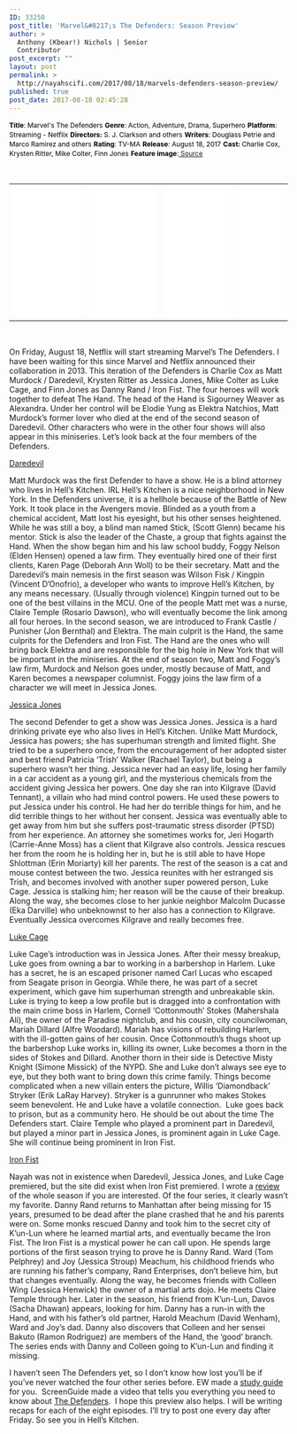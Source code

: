 ```yaml
---
ID: 33250
post_title: 'Marvel&#8217;s The Defenders: Season Preview'
author: >
  Anthony (Kbear!) Nichols | Senior
  Contributor
post_excerpt: ""
layout: post
permalink: >
  http://nayahscifi.com/2017/08/18/marvels-defenders-season-preview/
published: true
post_date: 2017-08-18 02:45:28
---
```

<span style="color: #000000; font-size: 12px;"><strong>Title</strong>: Marvel's The Defenders</span>
<span style="color: #000000; font-size: 12px;"> <strong>Genre</strong>: Action, Adventure, Drama, Superhero</span>
<span style="color: #000000; font-size: 12px;"> <strong>Platform</strong>: Streaming - Netflix</span>
<span style="color: #000000; font-size: 12px;"> <strong>Directors: </strong>S. J. Clarkson and others</span>
<span style="color: #000000; font-size: 12px;"> <strong>Writers</strong>: Douglass Petrie and Marco Ramirez and others</span>
<span style="color: #000000; font-size: 12px;"> <strong>Rating</strong>: TV-MA</span>
<span style="color: #000000; font-size: 12px;"> <strong>Release</strong>: August 18, 2017</span>
<span style="color: #000000; font-size: 12px;"> <strong>Cast: </strong>Charlie Cox, Krysten Ritter, Mike Colter, Finn Jones</span>
<span style="color: #000000; font-size: 12px;"> <strong>Feature image</strong>:<a href="https://images-na.ssl-images-amazon.com/images/M/MV5BMTU4NTQ3NjcxMF5BMl5BanBnXkFtZTgwNTc5MDEwMjI@._V1_SY1000_SX680_AL_.jpg"> Source</a></span>

&nbsp;
<table>
<tbody>
<tr>
<td><iframe style="width: 120px; height: 240px;" src="//ws-na.amazon-adsystem.com/widgets/q?ServiceVersion=20070822&amp;OneJS=1&amp;Operation=GetAdHtml&amp;MarketPlace=US&amp;source=ss&amp;ref=as_ss_li_til&amp;ad_type=product_link&amp;tracking_id=nayah099-20&amp;marketplace=amazon&amp;region=US&amp;placement=B01LXDYRYO&amp;asins=B01LXDYRYO&amp;linkId=68897afc60ad2e8924750f0420eda9ee&amp;show_border=true&amp;link_opens_in_new_window=true" width="300" height="150" frameborder="0" marginwidth="0" marginheight="0" scrolling="no"></iframe></td>
<td><iframe style="width: 120px; height: 240px;" src="//ws-na.amazon-adsystem.com/widgets/q?ServiceVersion=20070822&amp;OneJS=1&amp;Operation=GetAdHtml&amp;MarketPlace=US&amp;source=ss&amp;ref=as_ss_li_til&amp;ad_type=product_link&amp;tracking_id=nayah099-20&amp;marketplace=amazon&amp;region=US&amp;placement=B06XRLR1XR&amp;asins=B06XRLR1XR&amp;linkId=170899ef5894d32ab056cf9a3d6280fb&amp;show_border=true&amp;link_opens_in_new_window=true" width="300" height="150" frameborder="0" marginwidth="0" marginheight="0" scrolling="no"></iframe></td>
<td><iframe style="width: 120px; height: 240px;" src="//ws-na.amazon-adsystem.com/widgets/q?ServiceVersion=20070822&amp;OneJS=1&amp;Operation=GetAdHtml&amp;MarketPlace=US&amp;source=ss&amp;ref=as_ss_li_til&amp;ad_type=product_link&amp;tracking_id=nayah099-20&amp;marketplace=amazon&amp;region=US&amp;placement=B01HQ0C23O&amp;asins=B01HQ0C23O&amp;linkId=fbe7451b4189eeb5db78daa25c2499c3&amp;show_border=true&amp;link_opens_in_new_window=true" width="300" height="150" frameborder="0" marginwidth="0" marginheight="0" scrolling="no"></iframe></td>
<td><iframe style="width: 120px; height: 240px;" src="//ws-na.amazon-adsystem.com/widgets/q?ServiceVersion=20070822&amp;OneJS=1&amp;Operation=GetAdHtml&amp;MarketPlace=US&amp;source=ss&amp;ref=as_ss_li_til&amp;ad_type=product_link&amp;tracking_id=nayah099-20&amp;marketplace=amazon&amp;region=US&amp;placement=B074MK8DB4&amp;asins=B074MK8DB4&amp;linkId=f3a7a31f5140add0f84a31b36a1a3814&amp;show_border=true&amp;link_opens_in_new_window=true" width="300" height="150" frameborder="0" marginwidth="0" marginheight="0" scrolling="no"></iframe></td>
</tr>
</tbody>
</table>
&nbsp;

On Friday, August 18, Netflix will start streaming Marvel’s The Defenders. I have been waiting for this since Marvel and Netflix announced their collaboration in 2013. This iteration of the Defenders is Charlie Cox as Matt Murdock / Daredevil, Krysten Ritter as Jessica Jones, Mike Colter as Luke Cage, and Finn Jones as Danny Rand / Iron Fist. The four heroes will work together to defeat The Hand. The head of the Hand is Sigourney Weaver as Alexandra. Under her control will be Elodie Yung as Elektra Natchios, Matt Murdock’s former lover who died at the end of the second season of Daredevil. Other characters who were in the other four shows will also appear in this miniseries. Let’s look back at the four members of the Defenders.

<u>Daredevil</u>

Matt Murdock was the first Defender to have a show. He is a blind attorney who lives in Hell’s Kitchen. IRL Hell’s Kitchen is a nice neighborhood in New York. In the Defenders universe, it is a hellhole because of the Battle of New York. It took place in the Avengers movie. Blinded as a youth from a chemical accident, Matt lost his eyesight, but his other senses heightened. While he was still a boy, a blind man named Stick, (Scott Glenn) became his mentor. Stick is also the leader of the Chaste, a group that fights against the Hand. When the show began him and his law school buddy, Foggy Nelson (Elden Hensen) opened a law firm. They eventually hired one of their first clients, Karen Page (Deborah Ann Woll) to be their secretary. Matt and the Daredevil’s main nemesis in the first season was Wilson Fisk / Kingpin (Vincent D’Onofrio), a developer who wants to improve Hell’s Kitchen, by any means necessary. (Usually through violence) Kingpin turned out to be one of the best villains in the MCU. One of the people Matt met was a nurse, Claire Temple (Rosario Dawson), who will eventually become the link among all four heroes. In the second season, we are introduced to Frank Castle / Punisher (Jon Bernthal) and Elektra. The main culprit is the Hand, the same culprits for the Defenders and Iron Fist. The Hand are the ones who will bring back Elektra and are responsible for the big hole in New York that will be important in the miniseries. At the end of season two, Matt and Foggy’s law firm, Murdock and Nelson goes under, mostly because of Matt, and Karen becomes a newspaper columnist. Foggy joins the law firm of a character we will meet in Jessica Jones.

<u>Jessica Jones</u>

The second Defender to get a show was Jessica Jones. Jessica is a hard drinking private eye who also lives in Hell’s Kitchen. Unlike Matt Murdock, Jessica has powers; she has superhuman strength and limited flight. She tried to be a superhero once, from the encouragement of her adopted sister and best friend Patricia ‘Trish’ Walker (Rachael Taylor), but being a superhero wasn’t her thing. Jessica never had an easy life, losing her family in a car accident as a young girl, and the mysterious chemicals from the accident giving Jessica her powers. One day she ran into Kilgrave (David Tennant), a villain who had mind control powers. He used these powers to put Jessica under his control. He had her do terrible things for him, and he did terrible things to her without her consent. Jessica was eventually able to get away from him but she suffers post-traumatic stress disorder (PTSD) from her experience. An attorney she sometimes works for, Jeri Hogarth (Carrie-Anne Moss) has a client that Kilgrave also controls. Jessica rescues her from the room he is holding her in, but he is still able to have Hope Shlottman (Erin Moriarty) kill her parents. The rest of the season is a cat and mouse contest between the two. Jessica reunites with her estranged sis Trish, and becomes involved with another super powered person, Luke Cage. Jessica is stalking him; her reason will be the cause of their breakup. Along the way, she becomes close to her junkie neighbor Malcolm Ducasse (Eka Darville) who unbeknownst to her also has a connection to Kilgrave. Eventually Jessica overcomes Kilgrave and really becomes free.

<u>Luke Cage</u>

Luke Cage’s introduction was in Jessica Jones. After their messy breakup, Luke goes from owning a bar to working in a barbershop in Harlem. Luke has a secret, he is an escaped prisoner named Carl Lucas who escaped from Seagate prison in Georgia. While there, he was part of a secret experiment, which gave him superhuman strength and unbreakable skin. Luke is trying to keep a low profile but is dragged into a confrontation with the main crime boss in Harlem, Cornell ‘Cottonmouth’ Stokes (Mahershala Ali), the owner of the Paradise nightclub, and his cousin, city councilwoman, Mariah Dillard (Alfre Woodard). Mariah has visions of rebuilding Harlem, with the ill-gotten gains of her cousin. Once Cottonmouth’s thugs shoot up the barbershop Luke works in, killing its owner, Luke becomes a thorn in the sides of Stokes and Dillard. Another thorn in their side is Detective Misty Knight (Simone Missick) of the NYPD. She and Luke don’t always see eye to eye, but they both want to bring down this crime family. Things become complicated when a new villain enters the picture, Willis ‘Diamondback’ Stryker (Erik LaRay Harvey). Stryker is a gunrunner who makes Stokes seem benevolent. He and Luke have a volatile connection.  Luke goes back to prison, but as a community hero. He should be out about the time The Defenders start. Claire Temple who played a prominent part in Daredevil, but played a minor part in Jessica Jones, is prominent again in Luke Cage. She will continue being prominent in Iron Fist.

<u>Iron Fist</u>

Nayah was not in existence when Daredevil, Jessica Jones, and Luke Cage premiered, but the site did exist when Iron Fist premiered. I wrote a <a href="http://nayahscifi.com/catch-iron-fist/">review</a> of the whole season if you are interested. Of the four series, it clearly wasn’t my favorite. Danny Rand returns to Manhattan after being missing for 15 years, presumed to be dead after the plane crashed that he and his parents were on. Some monks rescued Danny and took him to the secret city of K’un-Lun where he learned martial arts, and eventually became the Iron Fist. The Iron Fist is a mystical power he can call upon. He spends large portions of the first season trying to prove he is Danny Rand. Ward (Tom Pelphrey) and Joy (Jessica Stroup) Meachum, his childhood friends who are running his father’s company, Rand Enterprises, don’t believe him, but that changes eventually. Along the way, he becomes friends with Colleen Wing (Jessica Henwick) the owner of a martial arts dojo. He meets Claire Temple through her. Later in the season, his friend from K’un-Lun, Davos (Sacha Dhawan) appears, looking for him. Danny has a run-in with the Hand, and with his father’s old partner, Harold Meachum (David Wenham), Ward and Joy’s dad. Danny also discovers that Colleen and her sensei Bakuto (Ramon Rodriguez) are members of the Hand, the ‘good’ branch. The series ends with Danny and Colleen going to K’un-Lun and finding it missing.

I haven’t seen The Defenders yet, so I don’t know how lost you’ll be if you’ve never watched the four other series before. EW made a <a href="http://ew.com/tv/marvel-netflix-shows-defenders-essential-episodes/the-marvel-netflix-study-guide">study guide</a> for you.  ScreenGuide made a video that tells you everything you need to know about <a href="https://www.youtube.com/watch?v=eTZhbYxfnpE">The Defenders</a>.  I hope this preview also helps. I will be writing recaps for each of the eight episodes. I’ll try to post one every day after Friday. So see you in Hell’s Kitchen.

&nbsp;

&nbsp;

<span style="color: #3366ff;"><strong> </strong></span>